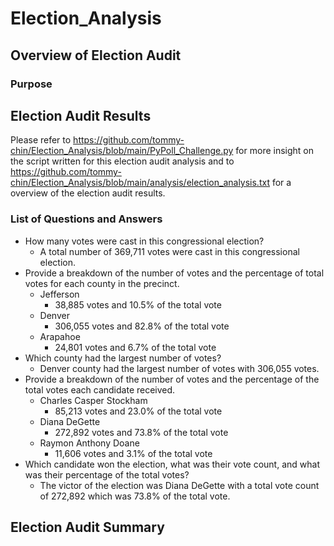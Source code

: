 # Election_Analysis
## Overview of Election Audit
### Purpose
## Election Audit Results
Please refer to https://github.com/tommy-chin/Election_Analysis/blob/main/PyPoll_Challenge.py for more insight on the script written for this election audit analysis and to https://github.com/tommy-chin/Election_Analysis/blob/main/analysis/election_analysis.txt for a overview of the election audit results.
### List of Questions and Answers
* How many votes were cast in this congressional election?
  * A total number of 369,711 votes were cast in this congressional election.
* Provide a breakdown of the number of votes and the percentage of total votes for each county in the precinct.
  * Jefferson
    * 38,885 votes and 10.5% of the total vote
  * Denver
    * 306,055 votes and 82.8% of the total vote
  * Arapahoe
    * 24,801 votes and 6.7% of the total vote
* Which county had the largest number of votes?
  * Denver county had the largest number of votes with 306,055 votes. 
* Provide a breakdown of the number of votes and the percentage of the total votes each candidate received.
  * Charles Casper Stockham
    * 85,213 votes and 23.0% of the total vote
  * Diana DeGette
    * 272,892 votes and 73.8% of the total vote
  * Raymon Anthony Doane
    * 11,606 votes and 3.1% of the total vote
* Which candidate won the election, what was their vote count, and what was their percentage of the total votes?
  * The victor of the election was Diana DeGette with a total vote count of 272,892 which was 73.8% of the total vote.
## Election Audit Summary

